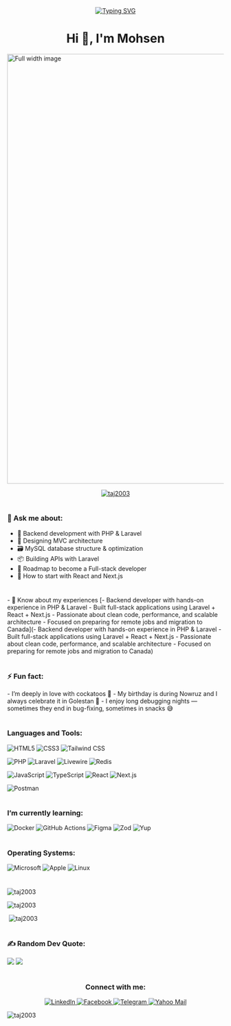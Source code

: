 <div align="center" dir="auto"> 
<a align="center" href="https://git.io/typing-svg" rel="nofollow"><img src="https://camo.githubusercontent.com/da732e08fe15d4f9c86d0c32e1055f06358d8c8d28f70b6a9335b344639ea09b/68747470733a2f2f726561646d652d747970696e672d7376672e64656d6f6c61622e636f6d3f666f6e743d466972612b436f64652673697a653d33352670617573653d313030302677696474683d343335266c696e65733d57656c636f6d652b746f2b6d792b47697448756221" alt="Typing SVG" data-canonical-src="https://readme-typing-svg.demolab.com?font=Fira+Code&amp;size=35&amp;pause=1000&amp;width=435&amp;lines=Welcome+to+my+GitHub!" style="max-width: 100%;"></a>
</div>

<h1 align="center">Hi 👋, I'm Mohsen</h1>
<img src="https://media.giphy.com/media/v1.Y2lkPTc5MGI3NjExcWxzNmVxenJ1YXF3b2xhMmx2cDdycG53M2Q0bDYyODNpdmxlcms3ayZlcD12MV9naWZzX3NlYXJjaCZjdD1n/qgQUggAC3Pfv687qPC/giphy.gif" style="width: 1000px;" alt="Full width image">

<p align="center"> <a href="https://github.com/ryo-ma/github-profile-trophy"><img src="https://github-profile-trophy.vercel.app/?username=taj2003" alt="taj2003" /></a> </p>
<h1 align="center"></h1>
<h3 align="left">💬 Ask me about:</h3>

- 🚀 Backend development with PHP & Laravel
- 🧩 Designing MVC architecture 
- 🗃️ MySQL database structure & optimization
- 📦 Building APIs with Laravel
- 🎯 Roadmap to become a Full-stack developer
- 🧪 How to start with React and Next.js

<h1 align="center"></h1>
- 📄 Know about my experiences [- Backend developer with hands-on experience in PHP & Laravel - Built full-stack applications using Laravel + React + Next.js - Passionate about clean code, performance, and scalable architecture - Focused on preparing for remote jobs and migration to Canada](- Backend developer with hands-on experience in PHP & Laravel - Built full-stack applications using Laravel + React + Next.js - Passionate about clean code, performance, and scalable architecture - Focused on preparing for remote jobs and migration to Canada)
<h1 align="center"></h1>
<h3 align="left">⚡ Fun fact:</h3>
- I’m deeply in love with cockatoos
🦜 - My birthday is during Nowruz and I always celebrate it in Golestan
🌸 - I enjoy long debugging nights — sometimes they end in bug-fixing, sometimes in snacks 😅

<h1 align="center"></h1>
<h3 align="left">Languages and Tools:</h3>


![HTML5](https://img.shields.io/badge/HTML5-E34F26?style=for-the-badge&logo=html5&logoColor=white) ![CSS3](https://img.shields.io/badge/CSS3-1572B6?style=for-the-badge&logo=css3&logoColor=white) ![Tailwind CSS](https://img.shields.io/badge/Tailwind_CSS-06B6D4?style=for-the-badge&logo=tailwind-css&logoColor=white) 

![PHP](https://img.shields.io/badge/PHP-777BB4?style=for-the-badge&logo=php&logoColor=white) ![Laravel](https://img.shields.io/badge/Laravel-FF2D20?style=for-the-badge&logo=laravel&logoColor=white) ![Livewire](https://img.shields.io/badge/Livewire-F43F5E?style=for-the-badge&logo=Livewire&logoColor=white) ![Redis](https://img.shields.io/badge/Redis-DC382D?style=for-the-badge&logo=redis&logoColor=white)
 
![JavaScript](https://img.shields.io/badge/JavaScript-F7DF1E?style=for-the-badge&logo=javascript&logoColor=black) ![TypeScript](https://img.shields.io/badge/TypeScript-3178C6?style=for-the-badge&logo=typescript&logoColor=white) ![React](https://img.shields.io/badge/React-61DAFB?style=for-the-badge&logo=react&logoColor=black) ![Next.js](https://img.shields.io/badge/Next.js-000000?style=for-the-badge&logo=nextdotjs&logoColor=white)

![Postman](https://img.shields.io/badge/Postman-FF6C37?style=for-the-badge&logo=postman&logoColor=white)

<h1 align="center"></h1>
<h3 align="left">I’m currently learning:</h3>

![Docker](https://img.shields.io/badge/Docker-2496ED?style=for-the-badge&logo=docker&logoColor=white) ![GitHub Actions](https://img.shields.io/badge/GitHub_Actions-2088FF?style=for-the-badge&logo=githubactions&logoColor=white) ![Figma](https://img.shields.io/badge/Figma-F24E1E?style=for-the-badge&logo=figma&logoColor=white) ![Zod](https://img.shields.io/badge/Zod-000000?style=for-the-badge&logo=typescript&logoColor=white) ![Yup](https://img.shields.io/badge/Yup-000000?style=for-the-badge&logo=typescript&logoColor=white)

<h1 align="center"></h1>
<h3 align="left">Operating Systems:</h3>

![Microsoft](https://img.shields.io/badge/Microsoft-5E5E5E?style=for-the-badge&logo=microsoft&logoColor=white)
![Apple](https://img.shields.io/badge/Apple-000000?style=for-the-badge&logo=apple&logoColor=white)
![Linux](https://img.shields.io/badge/Linux-FCC624?style=for-the-badge&logo=linux&logoColor=black)

<h1 align="center"></h1>
<span> <p align="left"><img with="100%" src="https://github-readme-stats.vercel.app/api/top-langs?username=taj2003&show_icons=true&locale=en&layout=compact" alt="taj2003" /></p></span>
<span align="left">
  <p><img with="100%" src="https://github-readme-streak-stats.herokuapp.com/?user=taj2003&" alt="taj2003" /></p>
  <p>&nbsp;<img with="100%" src="https://github-readme-stats.vercel.app/api?username=taj2003&show_icons=true&locale=en" alt="taj2003" /></p>
</span>

<h1 align="center"></h1>
<h3 align="left">✍️ Random Dev Quote:</h3>

![](https://quotes-github-readme.vercel.app/api?type=horizontal&theme=radical)
[![](https://visitcount.itsvg.in/api?id=TAJ2003&icon=0&color=1)](https://visitcount.itsvg.in)

<h1 align="center"></h1>
<div align="center" class="markdown-heading" dir="auto"><h3 class="heading-element" dir="auto">Connect with me:</h3>
<a href="https://www.linkedin.com/" rel="nofollow">
  <img src="https://img.shields.io/badge/LinkedIn-0077B5?style=for-the-badge&logo=linkedin&logoColor=white" 
       alt="LinkedIn" 
       style="max-width: 100%;">
</a>
<a href="https://facebook.com/" rel="nofollow">
  <img src="https://img.shields.io/badge/Facebook-1877F2?style=for-the-badge&logo=facebook&logoColor=white" 
       alt="Facebook" 
       style="max-width: 100%;">
</a>
<a href="https://t.me" rel="nofollow">
  <img src="https://img.shields.io/badge/Telegram-26A5E4?style=for-the-badge&logo=telegram&logoColor=white" 
       alt="Telegram" 
       style="max-width: 100%;">
</a>
<a href="mailto:yourname@yahoo.com" rel="nofollow">
  <img src="https://img.shields.io/badge/Yahoo-6001D2?style=for-the-badge&logo=yahoo&logoColor=white" 
       alt="Yahoo Mail" 
       style="max-width: 100%;">
</a>
</div>


<p align="left"> <img src="https://komarev.com/ghpvc/?username=taj2003&label=Profile%20views&color=0e75b6&style=flat" alt="taj2003" /> </p>
